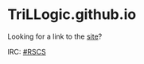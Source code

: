 # TriLLogic.github.io
Looking for a link to the [site](http://trillogic.github.io)?

IRC: [#RSCS](https://webchat.quakenet.org/)
